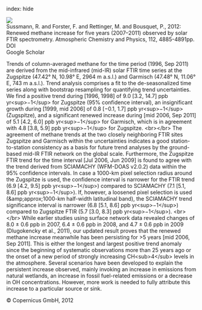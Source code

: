 index: hide

<div class="Citation">
    <div class="Citation-thumb CitationThumb-linked"  data-href="https://doi.org/10.5194/acp-12-4885-2012">
      <img src="https://static.claimspace.cloud/climate-study-static/refs/thumbs/6/Sussmann_et_al_2012-thumb.png" />
    </div>

  <div class="Citation-body">
    <div class="Citation-text">Sussmann, R. and Forster, F. and Rettinger, M. and Bousquet, P., 2012: Renewed methane increase for five years (2007–2011) observed by solar FTIR spectrometry. <span class="Article-journal">Atmospheric Chemistry and Physics, </span><span class="Article-volume">112, </span>4885-4891pp.</div>
    <div class="Citation-links">
      <div class="CitationLink" data-href="https://doi.org/10.5194/acp-12-4885-2012">
        <div class="CitationLink-icon CitationLink-Doi"></div>
        <div class="CitationLink-text">DOI</div>
      </div>
      <div class="CitationLink" data-href="https://scholar.google.com/scholar?q=10.5194/acp-12-4885-2012">
        <div class="CitationLink-icon CitationLink-Scholar"></div>
        <div class="CitationLink-text">Google Scholar</div>
      </div>
    </div>
  </div>
</div>

Trends of column-averaged methane for the time period (1996, Sep 2011) are derived from the mid-infrared (mid-IR) solar FTIR time series at the Zugspitze (47.42° N, 10.98° E, 2964 m a.s.l.) and Garmisch (47.48° N, 11.06° E, 743 m a.s.l.). Trend analysis comprises a fit to the de-seasonalized time series along with bootstrap resampling for quantifying trend uncertainties. We find a positive trend during [1996, 1998] of 9.0 [3.2, 14.7] ppb yr&lt;sup&gt;−1&lt;/sup&gt; for Zugspitze (95% confidence interval), an insignificant growth during [1999, mid 2006] of 0.8 [−0.1, 1.7] ppb yr&lt;sup&gt;−1&lt;/sup&gt; (Zugspitze), and a significant renewed increase during [mid 2006, Sep 2011] of 5.1 [4.2, 6.0] ppb yr&lt;sup&gt;−1&lt;/sup&gt; for Garmisch, which is in agreement with 4.8 [3.8, 5.9] ppb yr&lt;sup&gt;−1&lt;/sup&gt; for Zugspitze. &lt;br&gt;&lt;/br&gt; The agreement of methane trends at the two closely neighboring FTIR sites Zugspitze and Garmisch within the uncertainties indicates a good station-to-station consistency as a basis for future trend analyses by the ground-based mid-IR FTIR network on the global scale. Furthermore, the Zugspitze FTIR trend for the time interval [Jul 2006, Jun 2009] is found to agree with the trend derived from SCIAMACHY (WFM-DOAS v2.0.2) data within the 95% confidence intervals. In case a 1000-km pixel selection radius around the Zugspitze is used, the confidence interval is narrower for the FTIR trend (6.9 [4.2, 9.5] ppb yr&lt;sup&gt;−1&lt;/sup&gt;) compared to SCIAMACHY (7.1 [5.1, 8.6] ppb yr&lt;sup&gt;−1&lt;/sup&gt;). If, however, a loosened pixel selection is used (&amp;amp;approx;1000-km half-width latitudinal band), the SCIAMACHY trend significance interval is narrower (6.8 [5.1, 8.6] ppb yr&lt;sup&gt;−1&lt;/sup&gt;) compared to Zugspitze FTIR (5.7 [3.0, 8.3] ppb yr&lt;sup&gt;−1&lt;/sup&gt;). &lt;br&gt;&lt;/br&gt; While earlier studies using surface network data revealed changes of 8.0 ± 0.6 ppb in 2007, 6.4 ± 0.6 ppb in 2008, and 4.7 ± 0.6 ppb in 2009 (Dlugokencky et al., 2011), our updated result proves that the renewed methane increase meanwhile has been persisting for &gt;5 years [mid 2006, Sep 2011]. This is either the longest and largest positive trend anomaly since the beginning of systematic observations more than 25 years ago or the onset of a new period of strongly increasing CH&lt;sub&gt;4&lt;/sub&gt; levels in the atmosphere. Several scenarios have been developed to explain the persistent increase observed, mainly invoking an increase in emissions from natural wetlands, an increase in fossil fuel-related emissions or a decrease in OH concentrations. However, more work is needed to fully attribute this increase to a particular source or sink.

<div class="Citation-copy">
&copy; Copernicus GmbH, 2012
</div>